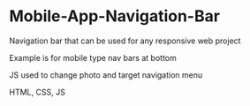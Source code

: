 # Mobile-App-Navigation-Bar

Navigation bar that can be used for any responsive web project

Example is for mobile type nav bars at bottom

JS used to change photo and target navigation menu

HTML, CSS, JS
